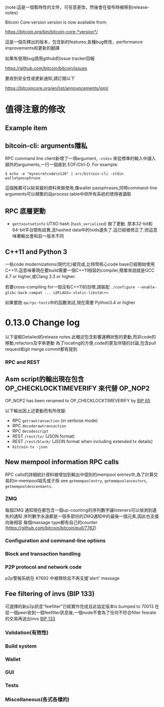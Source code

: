 (note:這是一個暫時性的文件，可任意更改，然後會在發布時被移到release-notes)

Bitcoin Core version *version* is now available from:

  <https://bitcoin.org/bin/bitcoin-core-*version*/>

這是一個先釋出的版本，包含新的features,各種bug修改，performance improvements和更新的翻譯

如果有發現bug請用github的issue tracker回報

  <https://github.com/bitcoin/bitcoin/issues>

要收到安全性或更新通知,請訂閱以下

  <https://bitcoincore.org/en/list/announcements/join/>

值得注意的修改
===============

Example item
----------------


bitcoin-cli: arguments隱私
--------------------------------

RPC command line client新增了一項argument, `-stdin`
來從標準的輸入中讀入額外的arguments,一行一個直到 EOF/Ctrl-D.
For example:

    $ echo -e "mysecretcode\n120" | src/bitcoin-cli -stdin walletpassphrase

這個推薦可以給易變的資料來做使用,像wallet passphrases,同時command-line arguments可以頻繁的自process table中供所有系統的使用者讀取

RPC 底層更動
----------------------

- `gettxoutsetinfo` UTXO hash (`hash_serialized`) 做了更動. 原本32-bit和64-bit平台間有歧異,且hashed data中的txids遺失了.這已經被修正了,但這意味著輸出會和前一版本不同


C++11 and Python 3
-------------------

一些code modernizations(現代化)被完成,比特幣核心code base已經開始使用C++11.這意味著現在要build需要一個C++11相容的compiler,簡單來說就是GCC 4.7 or higher,或Clang 3.3 or higher.

若要cross-compiling for一個沒有C++11的目標,請裝配
`./configure --enable-glibc-back-compat ... LDFLAGS=-static-libstdc++`.

如果要跑 `qa/rpc-tests`中的函數測試,現在需要 Python3.4 or higher

0.13.0 Change log
=================

以下是較Detailed的release notes.此概述包含影響運轉狀態的更動,而非code的移動,refactors及字串更動
為了locating的方便,code的更及伴隨的討論,包含pull request和git merge commit都有提到

### RPC and REST

Asm script的輸出現在包含 OP_CHECKLOCKTIMEVERIFY 來代替 OP_NOP2
-------------------------------------------------------------------------

OP_NOP2 has been renamed to OP_CHECKLOCKTIMEVERIFY by [BIP 
65](https://github.com/bitcoin/bips/blob/master/bip-0065.mediawiki)

以下輸出因上述更動而有所改變:
- RPC `getrawtransaction` (in verbose mode)
- RPC `decoderawtransaction`
- RPC `decodescript`
- REST `/rest/tx/` (JSON format)
- REST `/rest/block/` (JSON format when including extended tx details)
- `bitcoin-tx -json`

New mempool information RPC calls
---------------------------------

RPC calls的詳細統計資料被增加到輸出中個別的mempool entries中,為了計算交易的in-mempool祖先或子孫
see `getmempoolentry`, `getmempoolancestors`, `getmempooldescendants`.

### ZMQ

每個ZMQ 通知現在都包含一個up-counting的序列數字讓listeners可以偵測到遺失的通知
序列數字永遠都是一個多部份的ZMQ通知中的最後一個元素,因此也支援向後相容
每個massage type都有自己的counter
(https://github.com/bitcoin/bitcoin/pull/7762)

### Configuration and command-line options

### Block and transaction handling

### P2P protocol and network code

p2p警報系統在 #7692 中被移除且不再支援'alert' message


Fee filtering of invs (BIP 133)
------------------------------------

可選擇的新p2p訊息"feefilter"已經實作完成且此協定版本is bumped to 70013
在從一個peer收到一個feefilter訊息後,一個node不會為了任何不符合filter feerate的交易再送出invs
 [BIP 133](https://github.com/bitcoin/bips/blob/master/bip-0133.mediawiki)

### Validation(有效性)

### Build system

### Wallet

### GUI

### Tests

### Miscellaneous(各式各樣的)

